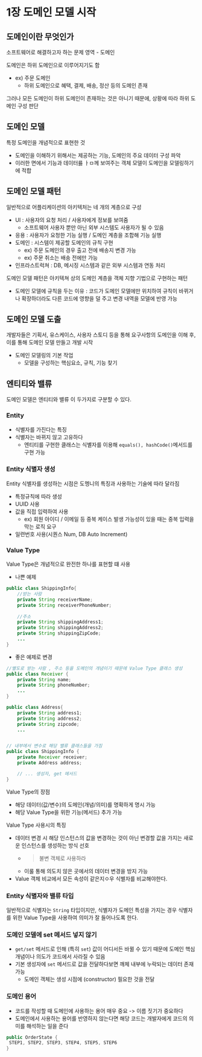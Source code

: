 # 1장 도메인 모델 시작 

## 도메인이란 무엇인가 
소프트웨어로 해결하고자 하는 문제 영역 - 도메인 

도메인은 하위 도메인으로 이루어지기도 함 
- ex) 주문 도메인 
  - 하위 도메인으로 혜택, 결제, 배송, 정산 등의 도메인 존재

그러나 모든 도메인이 하위 도메인이 존재하는 것은 아니기 때문에, 상황에 따라 하위 도메인 구성 판단 

## 도메인 모델 
특정 도메인을 개념적으로 표현한 것 
- 도메인을 이해하기 위해서는 제공하는 기능, 도메인의 주요 데이터 구성 파악 
- 이러한 면에서 기능과 데이터릃 ㅏㅁ께 보여주는 객체 모델이 도메인을 모델링하기에 적합


## 도메인 모델 패턴 
일반적으로 어플리케이션의 아키텍처는 네 개의 계층으로 구성 
- UI : 사용자의 요청 처리 / 사용자에게 정보를 보여줌 
  - 소프트웨어 사용자 뿐만 아닌 외부 시스템도 사용자가 될 수 있음 
- 응용 : 사용자가 요청한 기능 실행 / 도메인 계층을 조합해 기능 실행 
- 도메인 : 시스템이 제공할 도메인의 규칙 구현
  - ex) 주문 도메인의 경우 출고 전에 배송지 변경 가능 
  - ex) 주문 취소는 배송 전에만 가능 
- 인프라스트럭쳐 : DB, 메시징 시스템과 같은 외부 시스템과 연동 처리 

도메인 모델 패턴은 아키텍쳐 상의 도메인 계층을 객체 지향 기법으로 구현하는 패턴 
- 도메인 모델에 규칙을 두는 이유 : 코드가 도메인 모델에만 위치하여 규칙이 바뀌거나 확장하더라도 다른 코드에 영향을 덜 주고 변경 내역을 모델에 반영 가능 

## 도메인 모델 도출 
개발자들은 기획서, 유스케이스, 사용자 스토디 등을 통해 요구사항의 도메인을 이해 후, 이를 통해 도메인 모델 만들고 개발 시작 
- 도메인 모델링의 기본 작업 
  - 모델을 구성하는 핵심요소, 규칙, 기능 찾기 

## 엔티티와 밸류 
도메인 모델은 엔티티와 밸류 이 두가지로 구분할 수 있다. 

### Entity 
- 식별자를 가진다는 특징 
- 식별자는 바뀌지 않고 고유하다
  - 엔티티를 구현한 클래스는 식별자를 이용해 `equals(), hashCode()`메서드를 구현 가능 

### Entity 식별자 생성 
Entity 식별자를 생성하는 시점은 도멩니의 특징과 사용하는 기술에 따라 달라짐
- 특정규칙에 따라 생성
- UUID 사용 
- 값을 직접 입력하여 사용 
  - ex) 회원 아이디 / 이메일 등 중복 케이스 발생 가능성이 있을 때는 중복 입력을 막는 로직 요구 
- 일련번호 사용(시퀀스 Num, DB Auto Increment)

### Value Type 
Value Type은 개념적으로 완전한 하나를 표현할 떄 사용 

- 나쁜 예제 
```java
public class ShippingInfo{
    //받는 사람 
    private String receiverName; 
    private String receiverPhoneNumber; 
    
    //주소 
    private String shippingAddress1;
    private String shippingAddress2;
    private String shippingZipCode; 
    ...
}

```

- 좋은 예제로 변경 
```java
//별도로 받는 사람 , 주소 등을 도메인의 개념이기 때문에 Value Type 클래스 생성 
public class Receiver {
    private String name;
    private String phoneNumber;
    ...
}

public class Address{
    private String address1;
    private String address2;
    private String zipcode;
    ...


// 내부에서 변수로 해당 밸류 클래스들을 가짐 
public class ShippingInfo {
    private Receiver receiver;
    private Address address;

    // ... 생성자, get 메서드
}

```

Value Type의 장점
- 해당 데이터(값/변수)의 도메인(개념/의미)를 명확하게 명시 가능
- 해당 Value Type을 위한 기능(메서드) 추가 가능 

Value Type 사용시의 특징 
- 데이터 변경 시 해당 인스턴스의 값을 변경하는 것이 아닌 변경할 값을 가지는 새로운 인스턴스를 생성하는 방식 선호 
  - > 불변 객체로 사용하라 
  - 이룰 통해 의도치 않은 곳에서의 데이터 변경을 방지 가능 
- Value 객체 비교에서 모든 속성이 같은지ㅇ우 식별자를 비교해야한다. 


### Entity 식별자와 밸류 타입 
일반적으로 식별자는 `String` 타입이지만, 식별자가 도메인 특성을 가지는 경우 식별자를 위한 Value Type을 사용하여 의미가 잘 들어나도록 한다. 

### 도메인 모델에 set 메서드 넣지 않기 
- `get/set` 메서드로 인해 (특히 `set`) 값이 어디서든 바뀔 수 있기 때문에 도메인 핵심 개념이나 의도가 코드에서 사라질 수 있음 
- 기본 생성자에 `set` 메서드로 값을 전달하다보면 깨체 내부에 누락되는 데이터 존재 가능 
  - 도메인 객체는 생성 시점에 (constructor) 필요한 것을 전달 

### 도메인 용어 
- 코드를 작성할 때 도메인에 사용하는 용어 매우 중요 -> 이름 짓기가 중요하다 
- 도메인에서 사용하는 용어를 반영하지 않는다면 해당 코드는 개발자에게 코드의 의미를 해석하는 일을 준다 
```java
public OrderState {
 STEP1, STEP2, STEP3, STEP4, STEP5, STEP6
}
```